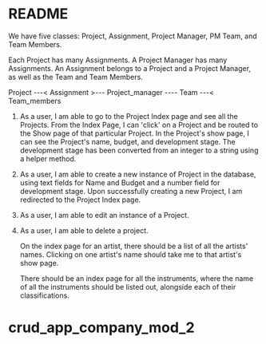 # README
We have five classes: Project, Assignment, Project Manager, PM Team, and Team Members. 

Each Project has many Assignments.  A Project Manager has many Assignments.  An Assignment belongs to a Project and a Project Manager, as well as the Team and Team Members.  
  
Project ---< Assignment >--- Project_manager ---- Team ---< Team_members

1) As a user, I am able to go to the Project Index page and see all the Projects.  From the Index Page, I can 'click' on a Project and be routed to the Show page of that particular Project.  In the Project's show page, I can see the Project's name, budget, and development stage.  The development stage has been converted from an integer to a string using a helper method.  

2) As a user, I am able to create a new instance of Project in the database, using text fields for Name and Budget and a number field for development stage.  Upon successfully creating a new Project, I am redirected to the Project Index page.

3) As a user, I am able to edit an instance of a Project.

4) As a user, I am able to delete a project.  


    On the index page for an artist, there should be a list of all the artists' names. Clicking on one artist's name should take me to that artist's show page.

    There should be an index page for all the instruments, where the name of all the instruments should be listed out, alongside each of their classifications.
# crud_app_company_mod_2
